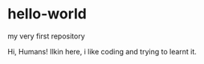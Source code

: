# hello-world
my very first repository

Hi, Humans!
Ilkin here, i like coding and trying to learnt it.

